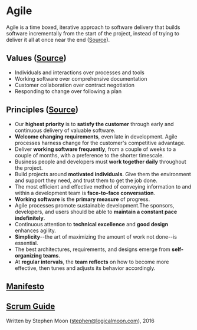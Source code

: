 
# Agile
Agile is a time boxed, iterative approach to software delivery that builds software incrementally from the start of the project, instead of trying to deliver it all at once near the end ([Source](http://www.agilenutshell.com/)).

## Values ([Source](http://www.agilemanifesto.org/))
* Individuals and interactions over processes and tools
* Working software over comprehensive documentation
* Customer collaboration over contract negotiation
* Responding to change over following a plan

## Principles ([Source](http://www.agilemanifesto.org/principles.html))
* Our **highest priority** is to **satisfy the customer** through early and continuous delivery of valuable software.
* **Welcome changing requirements**, even late in development. Agile processes harness change for the customer's competitive advantage.
* Deliver **working software frequently**, from a couple of weeks to a couple of months, with a preference to the shorter timescale.
* Business people and developers must **work together daily** throughout the project.
* Build projects around **motivated individuals**. Give them the environment and support they need, and trust them to get the job done.
* The most efficient and effective method of conveying information to and within a development team is **face-to-face conversation**.
* **Working software** is the **primary measure** of progress.
* Agile processes promote sustainable development.The sponsors, developers, and users should be able to **maintain a constant pace indefinitely**.
* Continuous attention to **technical excellence** and **good design** enhances agility.
* **Simplicity**--the art of maximizing the amount of work not done--is essential.
* The best architectures, requirements, and designs emerge from **self-organizing teams**.
* At **regular intervals**, the **team reflects** on how to become more effective, then tunes and adjusts its behavior accordingly.

## [Manifesto](https://agilemanifesto.org/)

## [Scrum Guide](https://www.scrum.org/resources/scrum-guide)

Written by Stephen Moon (stephen@logicalmoon.com), 2016
